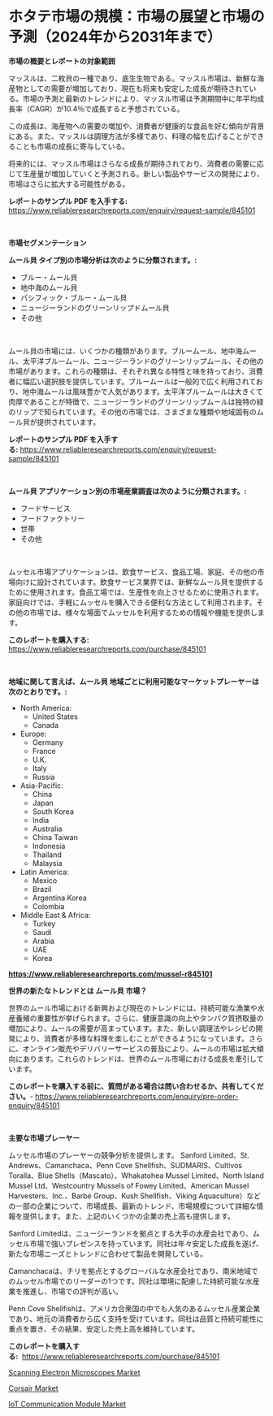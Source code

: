 <p><h1>ホタテ市場の規模：市場の展望と市場の予測（2024年から2031年まで）</h1></p><p><strong>市場の概要とレポートの対象範囲</strong></p>
<p><p>マッスルは、二枚貝の一種であり、底生生物である。マッスル市場は、新鮮な海産物としての需要が増加しており、現在も将来も安定した成長が期待されている。市場の予測と最新のトレンドにより、マッスル市場は予測期間中に年平均成長率（CAGR）が10.4％で成長すると予想されている。</p><p>この成長は、海産物への需要の増加や、消費者が健康的な食品を好む傾向が背景にある。また、マッスルは調理方法が多様であり、料理の幅を広げることができることも市場の成長に寄与している。</p><p>将来的には、マッスル市場はさらなる成長が期待されており、消費者の需要に応じて生産量が増加していくと予測される。新しい製品やサービスの開発により、市場はさらに拡大する可能性がある。</p></p>
<p><strong>レポートのサンプル PDF を入手する:</strong> <a href="https://www.reliableresearchreports.com/enquiry/request-sample/845101">https://www.reliableresearchreports.com/enquiry/request-sample/845101</a></p>
<p>&nbsp;</p>
<p><strong>市場セグメンテーション</strong></p>
<p><strong>ムール貝 タイプ別の市場分析は次のように分類されます。:</strong></p>
<p><ul><li>ブルー・ムール貝</li><li>地中海のムール貝</li><li>パシフィック・ブルー・ムール貝</li><li>ニュージーランドのグリーンリップドムール貝</li><li>その他</li></ul></p>
<p>&nbsp;</p>
<p><p>ムール貝の市場には、いくつかの種類があります。ブルームール、地中海ムール、太平洋ブルームール、ニュージーランドのグリーンリップムール、その他の市場があります。これらの種類は、それぞれ異なる特性と味を持っており、消費者に幅広い選択肢を提供しています。ブルームールは一般的で広く利用されており、地中海ムールは風味豊かで人気があります。太平洋ブルームールは大きくて肉厚であることが特徴で、ニュージーランドのグリーンリップムールは独特の緑のリップで知られています。その他の市場では、さまざまな種類や地域固有のムール貝が提供されています。</p></p>
<p><strong>レポートのサンプル PDF を入手する:</strong>&nbsp;<a href="https://www.reliableresearchreports.com/enquiry/request-sample/845101">https://www.reliableresearchreports.com/enquiry/request-sample/845101</a></p>
<p>&nbsp;</p>
<p><strong> ムール貝 アプリケーション別の市場産業調査は次のように分類されます。:</strong></p>
<p><ul><li>フードサービス</li><li>フードファクトリー</li><li>世帯</li><li>その他</li></ul></p>
<p>&nbsp;</p>
<p><p>ムッセル市場アプリケーションは、飲食サービス、食品工場、家庭、その他の市場向けに設計されています。飲食サービス業界では、新鮮なムール貝を提供するために使用されます。食品工場では、生産性を向上させるために使用されます。家庭向けでは、手軽にムッセルを購入できる便利な方法として利用されます。その他の市場では、様々な場面でムッセルを利用するための情報や機能を提供します。</p></p>
<p><strong>このレポートを購入する:</strong>&nbsp; <a href="https://www.reliableresearchreports.com/purchase/845101">https://www.reliableresearchreports.com/purchase/845101</a></p>
<p>&nbsp;</p>
<p><strong>地域に関して言えば、ムール貝 地域ごとに利用可能なマーケットプレーヤーは次のとおりです。:</strong></p>
<p><ul>
    <li>
        North America:
        <ul>
            <li>United States</li>
            <li>Canada</li>
        </ul>
    </li>
    <li>
        Europe:
        <ul>
            <li>Germany</li>
            <li>France</li>
            <li>U.K.</li>
            <li>Italy</li>
            <li>Russia</li>
        </ul>
    </li>
    <li>
        Asia-Pacific:
        <ul>
            <li>China</li>
            <li>Japan</li>
            <li>South Korea</li>
            <li>India</li>
            <li>Australia</li>
            <li>China Taiwan</li>
            <li>Indonesia</li>
            <li>Thailand</li>
            <li>Malaysia</li>
        </ul>
    </li>
    <li>
        Latin America:
        <ul>
            <li>Mexico</li>
            <li>Brazil</li>
            <li>Argentina Korea</li>
            <li>Colombia</li>
        </ul>
    </li>
    <li>
        Middle East & Africa:
        <ul>
            <li>Turkey</li>
            <li>Saudi</li>
            <li>Arabia</li>
            <li>UAE</li>
            <li>Korea</li>
        </ul>
    </li>
    </ul></p>
<p><strong><a href="https://www.reliableresearchreports.com/mussel-r845101">https://www.reliableresearchreports.com/mussel-r845101</a></strong>&nbsp;</p>
<p><strong>世界の新たなトレンドとは ムール貝 市場？</strong></p>
<p><p>世界のムール市場における新興および現在のトレンドには、持続可能な漁業や水産養殖の重要性が挙げられます。さらに、健康意識の向上やタンパク質摂取量の増加により、ムールの需要が高まっています。また、新しい調理法やレシピの開発により、消費者が多様な料理を楽しむことができるようになっています。さらに、オンライン販売やデリバリーサービスの普及により、ムールの市場は拡大傾向にあります。これらのトレンドは、世界のムール市場における成長を牽引しています。</p></p>
<p><strong>このレポートを購入する前に、質問がある場合は問い合わせるか、共有してください。</strong>- <a href="https://www.reliableresearchreports.com/enquiry/pre-order-enquiry/845101">https://www.reliableresearchreports.com/enquiry/pre-order-enquiry/845101</a></p>
<p>&nbsp;</p>
<p><strong>主要な市場プレーヤー</strong></p>
<p><p>ムッセル市場のプレーヤーの競争分析を提供します。 Sanford Limited、St. Andrews、Camanchaca、Penn Cove Shellfish、SUDMARIS、Cultivos Toralla、Blue Shells（Mascato）、Whakatohea Mussel Limited、North Island Mussel Ltd、Westcountry Mussels of Fowey Limited、American Mussel Harvesters、Inc.、Barbé Group、Kush Shellfish、Viking Aquaculture）などの一部の企業について、市場成長、最新のトレンド、市場規模について詳細な情報を提供します。また、上記のいくつかの企業の売上高も提供します。</p><p>Sanford Limitedは、ニュージーランドを拠点とする大手の水産会社であり、ムッセル市場で強いプレゼンスを持っています。同社は年々安定した成長を遂げ、新たな市場ニーズとトレンドに合わせて製品を開発している。</p><p>Camanchacaは、チリを拠点とするグローバルな水産会社であり、南米地域でのムッセル市場でのリーダーの1つです。同社は環境に配慮した持続可能な水産業を推進し、市場での評判が高い。</p><p>Penn Cove Shellfishは、アメリカ合衆国の中でも人気のあるムッセル産業企業であり、地元の消費者から広く支持を受けています。同社は品質と持続可能性に重点を置き、その結果、安定した売上高を維持しています。</p></p>
<p><strong>このレポートを購入する:</strong>&nbsp;&nbsp;<a href="https://www.reliableresearchreports.com/purchase/845101">https://www.reliableresearchreports.com/purchase/845101</a></p>
<p><p><a href="https://github.com/okotobwrhuteie/Market-Research-Report-List-2/blob/main/scanning-electron-microscopes-market.md">Scanning Electron Microscopes Market</a></p><p><a href="https://github.com/myacatherineblakecaczo9vcsw/Market-Research-Report-List-2/blob/main/corsair-market.md">Corsair Market</a></p><p><a href="https://full-wildebeest-80b.notion.site/IoT-Communication-Module-Market-Competitive-Analysis-Market-Trends-and-Forecast-to-2031-a856f435f0dc47f5a00596b238512d46">IoT Communication Module Market</a></p></p>